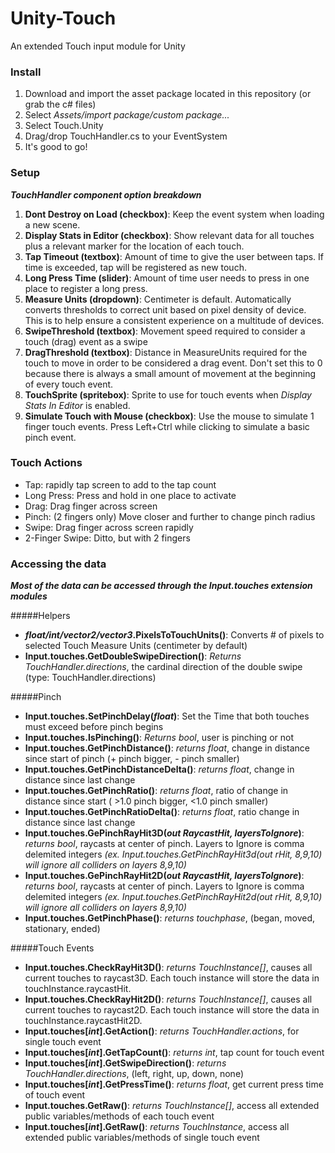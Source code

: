 # Unity-Touch
An extended Touch input module for Unity

### Install
1. Download and import the asset package located in this repository (or grab the c# files)
2. Select <i>Assets/import package/custom package...</i>
3. Select Touch.Unity
4. Drag/drop TouchHandler.cs to your EventSystem
5. It's good to go!

### Setup
**_TouchHandler component option breakdown_**

1. **Dont Destroy on Load (checkbox)**: Keep the event system when loading a new scene.
2. **Display Stats in Editor (checkbox)**: Show relevant data for all touches plus a relevant marker for the location of each touch.
3. **Tap Timeout (textbox)**: Amount of time to give the user between taps. If time is exceeded, tap will be registered as new touch.
4. **Long Press Time (slider)**: Amount of time user needs to press in one place to register a long press.
5. **Measure Units (dropdown)**: Centimeter is default. Automatically converts thresholds to correct unit based on pixel density of device.
This is to help ensure a consistent experience on a multitude of devices.
6. **SwipeThreshold (textbox)**: Movement speed required to consider a touch (drag) event as a swipe
7. **DragThreshold (textbox)**: Distance in MeasureUnits required for the touch to move in order to be considered a drag event. Don't set
this to 0 because there is always a small amount of movement at the beginning of every touch event.
8. **TouchSprite (spritebox)**: Sprite to use for touch events when _Display Stats In Editor_ is enabled.
9. **Simulate Touch with Mouse (checkbox)**: Use the mouse to simulate 1 finger touch events. Press Left+Ctrl while clicking to simulate
a basic pinch event.

### Touch Actions
- Tap: rapidly tap screen to add to the tap count
- Long Press: Press and hold in one place to activate
- Drag: Drag finger across screen
- Pinch: (2 fingers only) Move closer and further to change pinch radius
- Swipe: Drag finger across screen rapidly
- 2-Finger Swipe: Ditto, but with 2 fingers

### Accessing the data
**_Most of the data can be accessed through the Input.touches extension modules_**

#####Helpers
- **_float/int/vector2/vector3_.PixelsToTouchUnits()**: Converts # of pixels to selected Touch Measure Units (centimeter by default)
- **Input.touches.GetDoubleSwipeDirection()**: _Returns TouchHandler.directions_, the cardinal direction of the double swipe (type: TouchHandler.directions)

#####Pinch
- **Input.touches.SetPinchDelay(_float_)**: Set the Time that both touches must exceed before pinch begins
- **Input.touches.IsPinching()**: _Returns bool_, user is pinching or not
- **Input.touches.GetPinchDistance()**: _returns float_, change in distance since start of pinch (+ pinch bigger, - pinch smaller)
- **Input.touches.GetPinchDistanceDelta()**: _returns float_, change in distance since last change
- **Input.touches.GetPinchRatio()**: _returns float_, ratio of change in distance since start ( >1.0 pinch bigger, <1.0 pinch smaller)
- **Input.touches.GetPinchRatioDelta()**: _returns float_, ratio change in distance since last change
- **Input.touches.GePinchRayHit3D(_out RaycastHit, layersToIgnore_)**: _returns bool_, raycasts at center of pinch. Layers to Ignore is
comma delemited integers _(ex. Input.touches.GetPinchRayHit3d(out rHit, 8,9,10) will ignore all colliders on layers 8,9,10)_
- **Input.touches.GePinchRayHit2D(_out RaycastHit, layersToIgnore_)**: _returns bool_, raycasts at center of pinch. Layers to Ignore is
comma delemited integers _(ex. Input.touches.GetPinchRayHit2d(out rHit, 8,9,10) will ignore all colliders on layers 8,9,10)_
- **Input.touches.GetPinchPhase()**: _returns touchphase_, (began, moved, stationary, ended)

#####Touch Events
- **Input.touches.CheckRayHit3D()**: _returns TouchInstance[]_, causes all current touches to raycast3D. Each touch instance will store the
data in touchInstance.raycastHit.
- **Input.touches.CheckRayHit2D()**: _returns TouchInstance[]_, causes all current touches to raycast2D. Each touch instance will store the
data in touchInstance.raycastHit2D.
- **Input.touches[_int_].GetAction()**: _returns TouchHandler.actions_, for single touch event
- **Input.touches[_int_].GetTapCount()**: _returns int_, tap count for touch event
- **Input.touches[_int_].GetSwipeDirection()**: _returns TouchHandler.directions_, (left, right, up, down, none)
- **Input.touches[_int_].GetPressTime()**: _returns float_, get current press time of touch event
- **Input.touches.GetRaw()**: _returns TouchInstance[]_, access all extended public variables/methods of each touch event
- **Input.touches[_int_].GetRaw()**: _returns TouchInstance_, access all extended public variables/methods of single touch event
